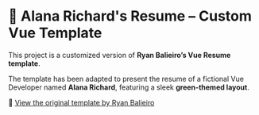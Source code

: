 # 📝 Alana Richard's Resume – Custom Vue Template

This project is a customized version of **Ryan Balieiro’s Vue Resume template**.

The template has been adapted to present the resume of a fictional Vue Developer named **Alana Richard**, featuring a sleek **green-themed layout**.

🔗 [View the original template by Ryan Balieiro](https://github.com/ryanbalieiro/vue-resume-template)
